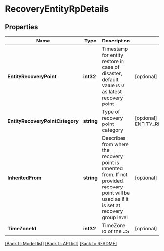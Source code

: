 # RecoveryEntityRpDetails

## Properties
Name | Type | Description | Notes
------------ | ------------- | ------------- | -------------
**EntityRecoveryPoint** | **int32** | Timestamp for entity restore in case of disaster, default value is 0 as latest recovery point | [optional] [default to 0]
**EntityRecoveryPointCategory** | **string** | Type of recovery point category | [optional] [default to ENTITY_RECOVERY_POINT_CATEGORY.LATEST]
**InheritedFrom** | **string** | Describes from where the recovery point is inherited from. If not provided, recovery point will be used as if it is set at recovery group level | [optional] [default to INHERITED_FROM.GROUP]
**TimeZoneId** | **int32** | TimeZone Id of the CS | [optional] [default to 0]

[[Back to Model list]](../README.md#documentation-for-models) [[Back to API list]](../README.md#documentation-for-api-endpoints) [[Back to README]](../README.md)

